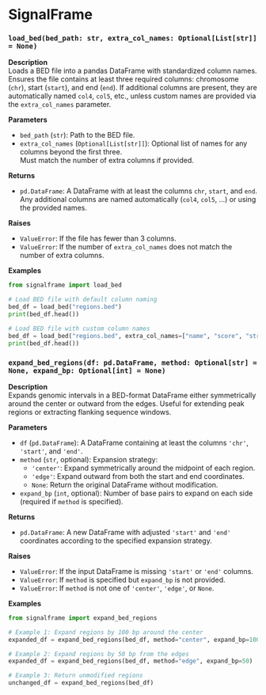 # SignalFrame

### `load_bed(bed_path: str, extra_col_names: Optional[List[str]] = None)`

**Description**  
Loads a BED file into a pandas DataFrame with standardized column names. Ensures the file contains at least three required columns: chromosome (`chr`), start (`start`), and end (`end`). If additional columns are present, they are automatically named `col4`, `col5`, etc., unless custom names are provided via the `extra_col_names` parameter.

**Parameters**
- `bed_path` (`str`): Path to the BED file.
- `extra_col_names` (`Optional[List[str]]`): Optional list of names for any columns beyond the first three.  
  Must match the number of extra columns if provided.

**Returns**
- `pd.DataFrame`: A DataFrame with at least the columns `chr`, `start`, and `end`.  
  Any additional columns are named automatically (`col4`, `col5`, ...) or using the provided names.

**Raises**
- `ValueError`: If the file has fewer than 3 columns.
- `ValueError`: If the number of `extra_col_names` does not match the number of extra columns.

**Examples**
```python
from signalframe import load_bed

# Load BED file with default column naming
bed_df = load_bed("regions.bed")
print(bed_df.head())

# Load BED file with custom column names
bed_df = load_bed("regions.bed", extra_col_names=["name", "score", "strand"])
print(bed_df.head())
```

### `expand_bed_regions(df: pd.DataFrame, method: Optional[str] = None, expand_bp: Optional[int] = None)`


**Description**  
Expands genomic intervals in a BED-format DataFrame either symmetrically around the center or outward from the edges. Useful for extending peak regions or extracting flanking sequence windows.

**Parameters**
- `df` (`pd.DataFrame`): A DataFrame containing at least the columns `'chr'`, `'start'`, and `'end'`.
- `method` (`str`, optional): Expansion strategy:
  - `'center'`: Expand symmetrically around the midpoint of each region.
  - `'edge'`: Expand outward from both the start and end coordinates.
  - `None`: Return the original DataFrame without modification.
- `expand_bp` (`int`, optional): Number of base pairs to expand on each side (required if `method` is specified).

**Returns**
- `pd.DataFrame`: A new DataFrame with adjusted `'start'` and `'end'` coordinates according to the specified expansion strategy.

**Raises**
- `ValueError`: If the input DataFrame is missing `'start'` or `'end'` columns.
- `ValueError`: If `method` is specified but `expand_bp` is not provided.
- `ValueError`: If `method` is not one of `'center'`, `'edge'`, or `None`.

**Examples**
```python
from signalframe import expand_bed_regions

# Example 1: Expand regions by 100 bp around the center
expanded_df = expand_bed_regions(bed_df, method="center", expand_bp=100)

# Example 2: Expand regions by 50 bp from the edges
expanded_df = expand_bed_regions(bed_df, method="edge", expand_bp=50)

# Example 3: Return unmodified regions
unchanged_df = expand_bed_regions(bed_df)
